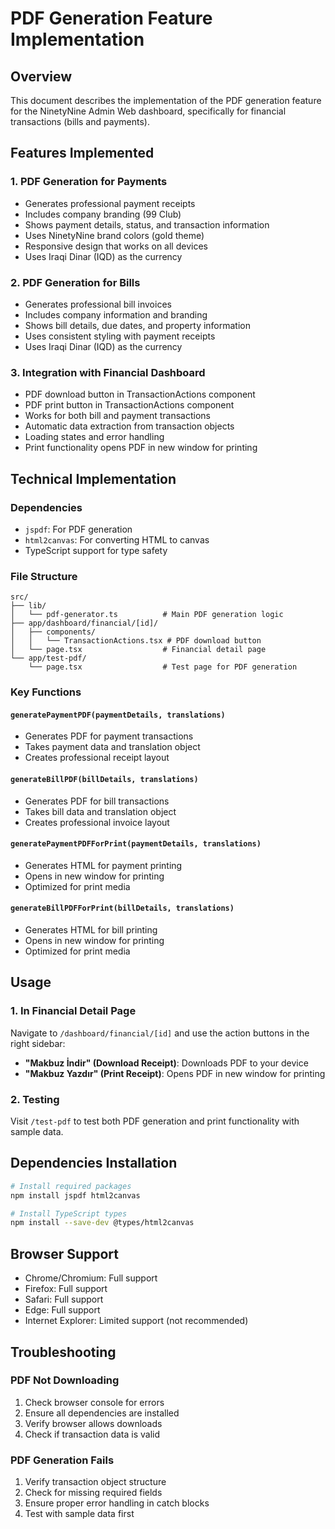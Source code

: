 # PDF Generation Feature Implementation

## Overview
This document describes the implementation of the PDF generation feature for the NinetyNine Admin Web dashboard, specifically for financial transactions (bills and payments).

## Features Implemented

### 1. PDF Generation for Payments
- Generates professional payment receipts
- Includes company branding (99 Club)
- Shows payment details, status, and transaction information
- Uses NinetyNine brand colors (gold theme)
- Responsive design that works on all devices
- Uses Iraqi Dinar (IQD) as the currency

### 2. PDF Generation for Bills
- Generates professional bill invoices
- Includes company information and branding
- Shows bill details, due dates, and property information
- Uses consistent styling with payment receipts
- Uses Iraqi Dinar (IQD) as the currency

### 3. Integration with Financial Dashboard
- PDF download button in TransactionActions component
- PDF print button in TransactionActions component
- Works for both bill and payment transactions
- Automatic data extraction from transaction objects
- Loading states and error handling
- Print functionality opens PDF in new window for printing

## Technical Implementation

### Dependencies
- `jspdf`: For PDF generation
- `html2canvas`: For converting HTML to canvas
- TypeScript support for type safety

### File Structure
```
src/
├── lib/
│   └── pdf-generator.ts          # Main PDF generation logic
├── app/dashboard/financial/[id]/
│   ├── components/
│   │   └── TransactionActions.tsx # PDF download button
│   └── page.tsx                  # Financial detail page
└── app/test-pdf/
    └── page.tsx                  # Test page for PDF generation
```

### Key Functions

#### `generatePaymentPDF(paymentDetails, translations)`
- Generates PDF for payment transactions
- Takes payment data and translation object
- Creates professional receipt layout

#### `generateBillPDF(billDetails, translations)`
- Generates PDF for bill transactions
- Takes bill data and translation object
- Creates professional invoice layout

#### `generatePaymentPDFForPrint(paymentDetails, translations)`
- Generates HTML for payment printing
- Opens in new window for printing
- Optimized for print media

#### `generateBillPDFForPrint(billDetails, translations)`
- Generates HTML for bill printing
- Opens in new window for printing
- Optimized for print media

## Usage

### 1. In Financial Detail Page
Navigate to `/dashboard/financial/[id]` and use the action buttons in the right sidebar:

- **"Makbuz İndir" (Download Receipt)**: Downloads PDF to your device
- **"Makbuz Yazdır" (Print Receipt)**: Opens PDF in new window for printing

### 2. Testing
Visit `/test-pdf` to test both PDF generation and print functionality with sample data.

## Dependencies Installation

```bash
# Install required packages
npm install jspdf html2canvas

# Install TypeScript types
npm install --save-dev @types/html2canvas
```

## Browser Support

- Chrome/Chromium: Full support
- Firefox: Full support
- Safari: Full support
- Edge: Full support
- Internet Explorer: Limited support (not recommended)

## Troubleshooting

### PDF Not Downloading
1. Check browser console for errors
2. Ensure all dependencies are installed
3. Verify browser allows downloads
4. Check if transaction data is valid

### PDF Generation Fails
1. Verify transaction object structure
2. Check for missing required fields
3. Ensure proper error handling in catch blocks
4. Test with sample data first

